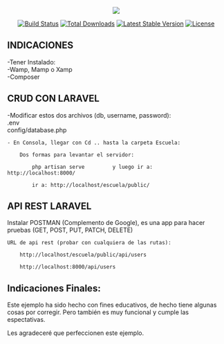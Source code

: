 <p align="center"><img src="https://laravel.com/assets/img/components/logo-laravel.svg"></p>

<p align="center">
<a href="https://travis-ci.org/laravel/framework"><img src="https://travis-ci.org/laravel/framework.svg" alt="Build Status"></a>
<a href="https://packagist.org/packages/laravel/framework"><img src="https://poser.pugx.org/laravel/framework/d/total.svg" alt="Total Downloads"></a>
<a href="https://packagist.org/packages/laravel/framework"><img src="https://poser.pugx.org/laravel/framework/v/stable.svg" alt="Latest Stable Version"></a>
<a href="https://packagist.org/packages/laravel/framework"><img src="https://poser.pugx.org/laravel/framework/license.svg" alt="License"></a>
</p>

## INDICACIONES

-Tener Instalado: <br>
		-Wamp, Mamp o Xamp <br>
		-Composer

	


## CRUD CON LARAVEL

-Modificar estos dos archivos (db, username, password): <br>
		.env <br>
		config/database.php


	- En Consola, llegar con Cd .. hasta la carpeta Escuela:
		
		Dos formas para levantar el servidor:
	
			php artisan serve         y luego ir a:  http://localhost:8000/
			
			ir a: http://localhost/escuela/public/

## API REST LARAVEL

Instalar POSTMAN (Complemento de Google), es una app para hacer pruebas 
							(GET, POST, PUT, PATCH, DELETE)
	
	
	URL de api rest (probar con cualquiera de las rutas):

		http://localhost/escuela/public/api/users

		http://localhost:8000/api/users
    
## Indicaciones Finales:

Este ejemplo ha sido hecho con fines educativos, de hecho tiene algunas cosas por corregir.
Pero también es muy funcional y cumple las espectativas.

Les agradeceré que perfeccionen este ejemplo.
